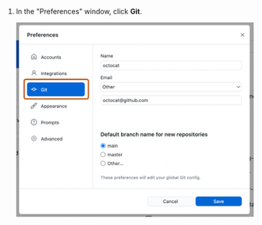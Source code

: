 1. In the "Preferences" window, click **Git**.

   ![Screenshot of the "Git" pane in the "Preferences" window. In the left sidebar, an option labelled "Git" is highlighted in blue and outlined in orange.](/assets/images/help/desktop/mac-select-git-pane.png)